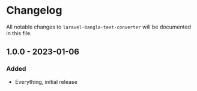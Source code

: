 # Changelog

All notable changes to `laravel-bangla-text-converter` will be documented in this file.

## 1.0.0 - 2023-01-06

### Added

-   Everything, initial release
